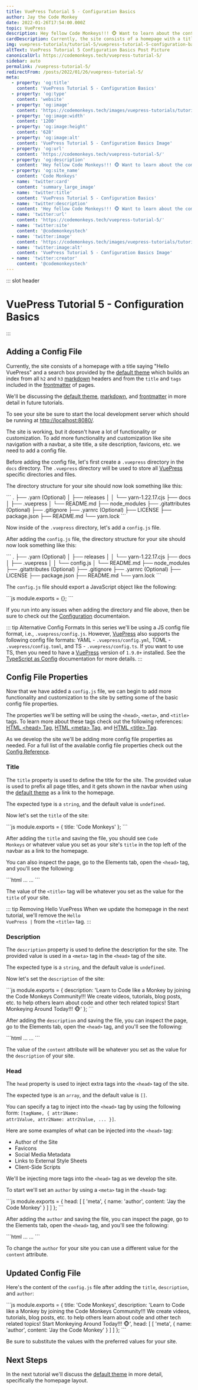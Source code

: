 ```yaml
---
title: VuePress Tutorial 5 - Configuration Basics
author: Jay the Code Monkey
date: 2022-01-26T17:54:00.000Z
topic: VuePress
description: Hey fellow Code Monkeys!!! 🐵 Want to learn about the configuration basics for VuePress, then check out VuePress Tutorial 5 - Configuration Basics! 🍌🐒
cardDescription: Currently, the site consists of a homepage with a title saying "Hello VuePress", and a search box which builds an index from...
img: vuepress-tutorials/tutorial-5/vuepress-tutorial-5-configuration-basics-post.png
altText: VuePress Tutorial 5 Configuration Basics Post Picture
canonicalUrl: https://codemonkeys.tech/vuepress-tutorial-5/
sidebar: auto
permalink: /vuepress-tutorial-5/
redirectFrom: /posts/2022/01/26/vuepress-tutorial-5/
meta:
  - property: 'og:title'
    content: 'VuePress Tutorial 5 - Configuration Basics'
  - property: 'og:type'
    content: 'website'
  - property: 'og:image'
    content: 'https://codemonkeys.tech/images/vuepress-tutorials/tutorial-5/vuepress-tutorial-5-configuration-basics-post-link.png'
  - property: 'og:image:width'
    content: '1200'
  - property: 'og:image:height'
    content: '628'
  - property: 'og:image:alt'
    content: 'VuePress Tutorial 5 - Configuration Basics Image'
  - property: 'og:url'
    content: 'https://codemonkeys.tech/vuepress-tutorial-5/'
  - property: 'og:description'
    content: 'Hey fellow Code Monkeys!!! 🐵 Want to learn about the configuration basics for VuePress, then check out VuePress Tutorial 5 - Configuration Basics! 🍌🐒'
  - property: 'og:site_name'
    content: 'Code Monkeys'
  - name: 'twitter:card'
    content: 'summary_large_image'
  - name: 'twitter:title'
    content: 'VuePress Tutorial 5 - Configuration Basics'
  - name: 'twitter:description'
    content: 'Hey fellow Code Monkeys!!! 🐵 Want to learn about the configuration basics for VuePress, then check out VuePress Tutorial 5 - Configuration Basics! 🍌🐒'
  - name: 'twitter:url'
    content: 'https://codemonkeys.tech/vuepress-tutorial-5/'
  - name: 'twitter:site'
    content: '@codemonkeystech'
  - name: 'twitter:image'
    content: 'https://codemonkeys.tech/images/vuepress-tutorials/tutorial-5/vuepress-tutorial-5-configuration-basics-post-link.png'
  - name: 'twitter:image:alt'
    content: 'VuePress Tutorial 5 - Configuration Basics Image'
  - name: 'twitter:creator'
    content: '@codemonkeystech'
---
```


::: slot header

# VuePress Tutorial 5 - Configuration Basics

:::

## Adding a Config File

Currently, the site consists of a homepage with a title saying "Hello VuePress" and a search box provided by the [default theme](https://vuepress.vuejs.org/theme/default-theme-config.html) which builds an index from all <code class="inline-code-block">h2</code> and <code class="inline-code-block">h3</code> [markdown](https://vuepress.vuejs.org/config/#markdown) headers and from the <code class="inline-code-block">title</code> and <code class="inline-code-block">tags</code> included in the [frontmatter](https://vuepress.vuejs.org/guide/frontmatter.html) of pages.

We'll be discussing the [default theme](https://vuepress.vuejs.org/theme/default-theme-config.html), [markdown](https://vuepress.vuejs.org/config/#markdown), and [frontmatter](https://vuepress.vuejs.org/guide/frontmatter.html) in more detail in future tutorials.

To see your site be sure to start the local development server which should be running at [http://localhost:8080/](http://localhost:8080/).

The site is working, but it doesn't have a lot of functionality or customization. To add more functionality and customization like site navigation with a navbar, a site title, a site description, favicons, etc. we need to add a config file.

Before adding the config file, let's first create a <code class="inline-code-block">.vuepress</code> directory in the <code class="inline-code-block">docs</code> directory. The <code class="inline-code-block">.vuepress</code> directory will be used to store all [VuePress](https://vuepress.vuejs.org/) specific directories and files.

The directory structure for your site should now look something like this:

<code-group class="remove-code-group-line-numbers">
<code-block title="Directory Structure with .vuepress">
```
.
├── .yarn (Optional)
│   ├── releases
│   │   └── yarn-1.22.17.cjs
├── docs
│   ├── .vuepress
│   └── README.md
├── node_modules
├── .gitattributes (Optional)
├── .gitignore
├── .yarnrc (Optional)
├── LICENSE
├── package.json
├── README.md
└── yarn.lock
```
</code-block>
</code-group>

Now inside of the <code class="inline-code-block">.vuepress</code> directory, let's add a <code class="inline-code-block">config.js</code> file.

After adding the <code class="inline-code-block">config.js</code> file, the directory structure for your site should now look something like this:

<code-group class="remove-code-group-line-numbers">
<code-block title="Directory Structure with config.js">
```
.
├── .yarn (Optional)
│   ├── releases
│   │   └── yarn-1.22.17.cjs
├── docs
│   ├── .vuepress
│   │   └── config.js
│   └── README.md
├── node_modules
├── .gitattributes (Optional)
├── .gitignore
├── .yarnrc (Optional)
├── LICENSE
├── package.json
├── README.md
└── yarn.lock
```
</code-block>
</code-group>

The <code class="inline-code-block">config.js</code> file should export a JavaScript object like the following:

<code-group>
<code-block title="config.js File">
```js
module.exports = {};
```
</code-block>
</code-group>

If you run into any issues when adding the directory and file above, then be sure to check out the [Configuration](https://vuepress.vuejs.org/guide/basic-config.html) documentaion.

::: tip Alternative Config Formats
In this series we'll be using a JS config file format, i.e., <code class="inline-code-block">.vuepress/config.js</code>. However, [VuePress](https://vuepress.vuejs.org/) also supports the following config file formats: YAML - <code class="inline-code-block">.vuepress/config.yml</code>, TOML - <code class="inline-code-block">.vuepress/config.toml</code>, and TS - <code class="inline-code-block">.vuepress/config.ts</code>. If you want to use TS, then you need to have a [VuePress](https://vuepress.vuejs.org/) version of <code class="inline-code-block">1.9.0+</code> installed. See the [TypeScript as Config](https://vuepress.vuejs.org/guide/typescript-as-config.html) documentation for more details.
:::

## Config File Properties

Now that we have added a <code class="inline-code-block">config.js</code> file, we can begin to add more functionality and customization to the site by setting some of the basic config file properties.

The properties we'll be setting will be using the <code class="inline-code-block">\<head></code>, <code class="inline-code-block">\<meta></code>, and <code class="inline-code-block">\<title></code> tags. To learn more about these tags check out the following references: [HTML \<head> Tag](https://www.w3schools.com/tags/tag_head.asp), [HTML \<meta> Tag](https://www.w3schools.com/tags/tag_meta.asp), and [HTML \<title> Tag](https://www.w3schools.com/tags/tag_title.asp).

As we develop the site we'll be adding more config file properties as needed. For a full list of the available config file properties check out the [Config Reference](https://vuepress.vuejs.org/config/).

### Title

The <code class="inline-code-block">title</code> property is used to define the title for the site. The provided value is used to prefix all page titles, and it gets shown in the navbar when using the [default theme](https://vuepress.vuejs.org/theme/default-theme-config.html) as a link to the homepage.

The expected type is a <code class="inline-code-block">string</code>, and the default value is <code class="inline-code-block">undefined</code>.

Now let's set the <code class="inline-code-block">title</code> of the site:

<code-group>
<code-block title="Adding a Title">
```js
module.exports = {
  title: 'Code Monkeys'
};
```
</code-block>
</code-group>

After adding the <code class="inline-code-block">title</code> and saving the file, you should see <code class="inline-code-block">Code Monkeys</code> or whatever value you set as your site's <code class="inline-code-block">title</code> in the top left of the navbar as a link to the homepage.

You can also inspect the page, go to the Elements tab, open the <code class="inline-code-block">\<head></code> tag, and you'll see the following:

<code-group>
<code-block title="Viewing the Title">
```html
<head>
  ...
  <title>Hello VuePress | Code Monkeys</title>
  ...
</head>
```
</code-block>
</code-group>

The value of the <code class="inline-code-block">\<title></code> tag will be whatever you set as the value for the <code class="inline-code-block">title</code> of your site.

::: tip Removing Hello VuePress
When we update the homepage in the next tutorial, we'll remove the <code class="inline-code-block">Hello VuePress |</code> from the <code class="inline-code-block">\<title></code> tag.
:::

### Description

The <code class="inline-code-block">description</code> property is used to define the description for the site. The provided value is used in a <code class="inline-code-block">\<meta></code> tag in the <code class="inline-code-block">\<head></code> tag of the site.

The expected type is a <code class="inline-code-block">string</code>, and the default value is <code class="inline-code-block">undefined</code>.

Now let's set the <code class="inline-code-block">description</code> of the site:

<code-group>
<code-block title="Adding a Description">
```js
module.exports = {
  description: 'Learn to Code like a Monkey by joining the Code Monkeys Community!!! We create videos, tutorials, blog posts, etc. to help others learn about code and other tech related topics! Start Monkeying Around Today!!! 🐵'
};
```
</code-block>
</code-group>

After adding the <code class="inline-code-block">description</code> and saving the file, you can inspect the page, go to the Elements tab, open the <code class="inline-code-block">\<head></code> tag, and you'll see the following:

<code-group>
<code-block title="Viewing the Description">
```html
<head>
  ...
  <meta name="description" content="Learn to Code like a Monkey by joining the Code Monkeys Community!!! We create videos, tutorials, blog posts, etc. to help others learn about code and other tech related topics! Start Monkeying Around Today!!! 🐵">
  ...
</head>
```
</code-block>
</code-group>

The value of the <code class="inline-code-block">content</code> attribute will be whatever you set as the value for the <code class="inline-code-block">description</code> of your site.

### Head

The <code class="inline-code-block">head</code> property is used to inject extra tags into the <code class="inline-code-block">\<head></code> tag of the site.

The expected type is an <code class="inline-code-block">array</code>, and the default value is <code class="inline-code-block">[]</code>.

You can specify a tag to inject into the <code class="inline-code-block">\<head></code> tag by using the following form: <code class="inline-code-block">[tagName, { attr1Name: attr1Value, attr2Name: attr2Value, ... }]</code>.

Here are some examples of what can be injected into the <code class="inline-code-block">\<head></code> tag:

- Author of the Site
- Favicons
- Social Media Metadata
- Links to External Style Sheets
- Client-Side Scripts

We'll be injecting more tags into the <code class="inline-code-block">\<head></code> tag as we develop the site.

To start we'll set an <code class="inline-code-block">author</code> by using a <code class="inline-code-block">\<meta></code> tag in the <code class="inline-code-block">\<head></code> tag:

<code-group>
<code-block title="Adding an Author to the Head Tag">
```js
module.exports = {
  head: [
    [
      'meta',
      {
        name: 'author',
        content: 'Jay the Code Monkey'
      }
    ]
  ]
};
```
</code-block>
</code-group>

After adding the <code class="inline-code-block">author</code> and saving the file, you can inspect the page, go to the Elements tab, open the <code class="inline-code-block">\<head></code> tag, and you'll see the following:

<code-group>
<code-block title="Viewing the Author">
```html
<head>
  ...
  <meta name="author" content="Jay the Code Monkey">
  ...
</head>
```
</code-block>
</code-group>

To change the <code class="inline-code-block">author</code> for your site you can use a different value for the <code class="inline-code-block">content</code> attribute.

## Updated Config File

Here's the content of the <code class="inline-code-block">config.js</code> file after adding the <code class="inline-code-block">title</code>, <code class="inline-code-block">description</code>, and <code class="inline-code-block">author</code>:

<code-group>
<code-block title="Updated Config File">
```js
module.exports = {
  title: 'Code Monkeys',
  description:
    'Learn to Code like a Monkey by joining the Code Monkeys Community!!! We create videos, tutorials, blog posts, etc. to help others learn about code and other tech related topics! Start Monkeying Around Today!!! 🐵',
  head: [
    [
      'meta',
      {
        name: 'author',
        content: 'Jay the Code Monkey'
      }
    ]
  ]
};
```
</code-block>
</code-group>

Be sure to substitute the values with the preferred values for your site.

## Next Steps

In the next tutorial we'll discuss the [default theme](https://vuepress.vuejs.org/theme/default-theme-config.html) in more detail, specifically the homepage layout.

